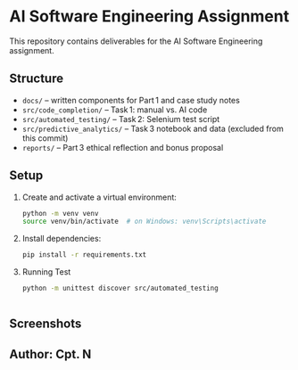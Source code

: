# AI Software Engineering Assignment

This repository contains deliverables for the AI Software Engineering assignment.

## Structure

- `docs/` – written components for Part 1 and case study notes
- `src/code_completion/` – Task 1: manual vs. AI code
- `src/automated_testing/` – Task 2: Selenium test script
- `src/predictive_analytics/` – Task 3 notebook and data (excluded from this commit)
- `reports/` – Part 3 ethical reflection and bonus proposal

## Setup

1. Create and activate a virtual environment:
   ```bash
   python -m venv venv
   source venv/bin/activate  # on Windows: venv\Scripts\activate

2. Install dependencies:
    ```bash
    pip install -r requirements.txt


3. Running Test 
    ```bash 
    python -m unittest discover src/automated_testing 



## Screenshots



## Author: Cpt. N



